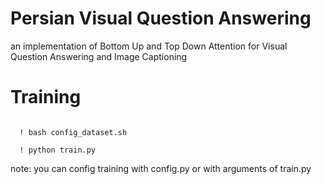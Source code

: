 # Persian Visual Question Answering

an implementation of Bottom Up and Top Down Attention for Visual Question Answering and Image Captioning


# Training

<code>
  ! bash config_dataset.sh
</code>
<code>
  ! python train.py
</code>

note: you can config training with config.py or with arguments of train.py
